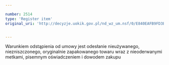 ```yaml
---

number: 2514
type: 'Register item'
original_uri: 'http://decyzje.uokik.gov.pl/nd_wz_um.nsf/0/E840EAFB9FD3BF69C12579100040CBD0?OpenDocument'


---
```


Warunkiem odstąpienia od umowy jest odesłanie nieużywanego, niezniszczonego, oryginalnie zapakowanego towaru wraz z nieoderwanymi metkami, pisemnym oświadczeniem i dowodem zakupu
